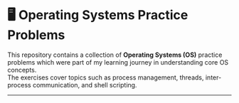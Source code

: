 # 🖥️ Operating Systems Practice Problems

This repository contains a collection of **Operating Systems (OS)** practice problems which were part of my learning journey in understanding core OS concepts.  
The exercises cover topics such as process management, threads, inter-process communication, and shell scripting.

---
